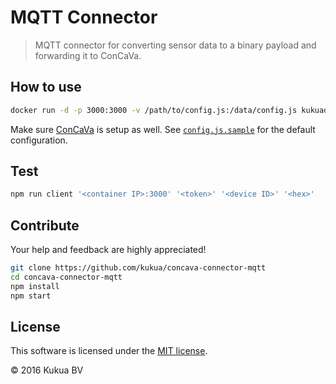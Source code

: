 # MQTT Connector

> MQTT connector for converting sensor data to a binary payload and forwarding it to ConCaVa.

## How to use

```bash
docker run -d -p 3000:3000 -v /path/to/config.js:/data/config.js kukuadev/concava-connector-mqtt
```

Make sure [ConCaVa](https://github.com/kukua/concava) is setup as well.
See [`config.js.sample`](https://github.com/kukua/concava-connector-mqtt/blob/master/config.js.sample) for the default configuration.

## Test

```js
npm run client '<container IP>:3000' '<token>' '<device ID>' '<hex>'
```

## Contribute

Your help and feedback are highly appreciated!

```bash
git clone https://github.com/kukua/concava-connector-mqtt
cd concava-connector-mqtt
npm install
npm start
```

## License

This software is licensed under the [MIT license](https://github.com/kukua/concava-connector-spul/blob/master/LICENSE).

© 2016 Kukua BV
